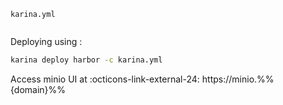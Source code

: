 `karina.yml`

```yaml

```

Deploying using :

```bash
karina deploy harbor -c karina.yml
```


Access minio UI at :octicons-link-external-24: https://minio.%%{domain}%%
